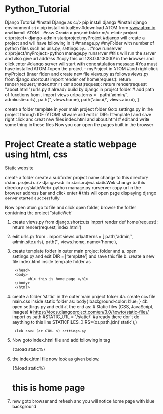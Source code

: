 # Python_Tutorial
Django Tutorial
#Install Django as 
c:/> pip install django
#install django environment
c:/> pip install virtualEnv
#download ATOM from www.atom.io and install ATOM - 
#now Create a project folder
c:/> mkdir project
c:/project> django-admin startproject myProject
	#django will create a project and will have following in it
	#manage.py
	#myFolder with number of python files such as urls.py, settings.py....
#now runserver
c:/project/myProject> python manage.py runserver
	#this will run the server and also give url address 
	#copy this url 128.0.0.1:8000/ in the browser and click enter
	#django server will start with congratulation message
#You must have installed ATOM
#open the project – myProject in ATOM
#and
right click myProject (inner flder) and create new file views.py as follows 
views.py
	from django.shortcuts import render
	def home(request):
	    return  render(request,"index.html")
	def about(request):
	    return render(request, "about.html")
urls.py         # already build by django in project folder
		# add path of functions
	from . import views
	urlpatterns = [
	    path('admin/', admin.site.urls),
	    path('', views.home),
	    path('about/', views.about),
	]

create a folder template in your main project folder
Goto settings.py in the project through IDE (ATOM) sftware and edit in DIR=[‘template’] and save
right click and creat new files index.html and about.html
	# edit and write some thing in these files
Now you can open the pages built in the browser
# Project Create a static webpage using html, css
Static website

create a folder
create a subfolder project name
change to this directory
#start project
c:/> django-admin startproject staticWeb
change to this directory
c:/staticWeb> python manage.py runserver
copy url in the browser address bar and click enter
	# this will open page displaying django server started successfully

Now open atom
go to file and click open folder, browse the folder containing the project “staticWeb’
1. create views.py
	from django.shortcuts import render
	def home(request):
	    return render(request,'index.html')
2. edit urls.py
	from . import views
	urlpatterns = [
    		path('admin/', admin.site.urls),
    		path('', views.home, name='home'),
3. create template folder in outer main project folder and
	a. open settings.py and edit DIR = [‘template’] and save this file
	b. create a new file index.html inside template folder as
		<!DOCTYPE html>
		<html lang="en" dir="ltr">
		<head>
		<meta charset="utf-8">
    		<title>home</title>
    
		</head>
  		<body>
  			  <h1> this is home page </h1>
  		</body>
		</html>
4. create a folder ‘static’ in the outer main project folder
	4a.	create ccs file main.css inside static folder as:
		body{
		  	background-color: blue;
		}
	4b.	open settings.py and edit at the end as:
		# Static files (CSS, JavaScript, Images)
		# https://docs.djangoproject.com/en/3.0/howto/static-files/
		import os.path
		#STATIC_URL = '/static/'                     #already there don’t do anything to this line
		STATICFILES_DIRS=(os.path.join('static'),)

		clck save (or CTRL-s) settings.py
5. Now goto index.html file and add following in <head>    </head> tag
	<head>
    	<meta charset="utf-8">
    	<title>home</title>
    		{%load static%}
    		<link rel="stylesheet" href={% static 'main.css'%}
  	</head>

6. the index.html file now look as given below:
	<!DOCTYPE html>
	<html lang="en" dir="ltr">
  	<head>
    		<meta charset="utf-8">
    		<title>home</title>
    		{%load static%}
    		<link rel="stylesheet" href={% static 'main.css'%}
  	</head>
  	<body>
    		<h1> this is home page </h1>
  	</body>
	</html>
7.	now goto browser and refresh and you will notice
 		home page with blue background
